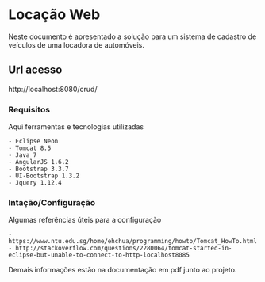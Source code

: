 # Locação Web

Neste documento é apresentado a solução para um sistema de cadastro de veículos de uma 
locadora de automóveis.

## Url acesso

http://localhost:8080/crud/

### Requisitos

Aqui ferramentas e tecnologias utilizadas

```
- Eclipse Neon
- Tomcat 8.5
- Java 7
- AngularJS 1.6.2
- Bootstrap 3.3.7
- UI-Bootstrap 1.3.2
- Jquery 1.12.4
```

### Intação/Configuração

Algumas referências úteis para a configuração

```
- https://www.ntu.edu.sg/home/ehchua/programming/howto/Tomcat_HowTo.html
- http://stackoverflow.com/questions/2280064/tomcat-started-in-eclipse-but-unable-to-connect-to-http-localhost8085
```

Demais informações estão na documentação em pdf junto ao projeto.